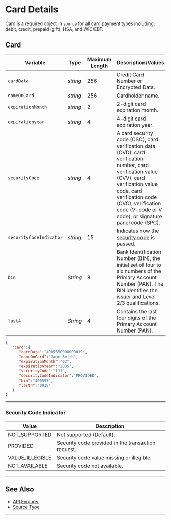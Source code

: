 # Card Details

Card is a required object in `source` for all card payment types including; debit, credit, prepaid (gift), HSA, and WIC/EBT. 

## Card

<!--
type: tab
title: card
-->

| Variable | Type | Maximum Length | Description/Values |
| -------- | -- | ------------ | ------------------ |
| `cardData` | *string* | 256 | Credit Card Number or Encrypted Data. |
| `nameOnCard` | *string* | 256 | Cardholder name. |
| `expirationMonth` | *string* | 2 | 2-digit card expiration month. |
| `expirationyear` | *string* | 4 | 4-digit card expiration year. |
| `securityCode` | *string* | 4 | A card security code (CSC), card verification data (CVD), card verification number, card verification value (CVV), card verification value code, card verification code (CVC), verification code (V-code or V code), or signature panel code (SPC). |
| `securityCodeIndicator` | *string* | 15 | Indicates how the [security code](#security-code-indicator) is passed.|
| `bin` | *String* | 8 | Bank Identification Number (BIN), the initial set of four to six numbers of the Primary Account Number (PAN). The BIN identifies the issuer and Level 2/3 qualifications. |
| `last4` | *String* | 4 | Contains the last four digits of the Primary Account Number (PAN). |


<!--
type: tab
title: JSON Example
-->

```json
{
   "card":{
      "cardData":"4005550000000019",
      "nameOnCard":"Jane Smith",
      "expirationMonth":"02",
      "expirationYear":"2035",
      "securityCode":"111",
      "securityCodeIndicator":"PROVIDED",
      "bin":"400555",
      "last4":"0019"
   }
}
```

<!-- type: tab-end -->


---

### Security Code Indicator

| Value | Description |
| ----- | --------- |
| NOT_SUPPORTED | Not supported (Default). |
| PROVIDED | Security code provided in the transaction request. |
| VALUE_ILLEGIBLE | Security code value missing or illegible. |
| NOT_AVAILABLE | Security code not available. |

---

## See Also

- [API Explorer](../api/?type=post&path=/payments/v1/charges)
- [Source Type](?path=docs/Resources/Guides/Payment-Sources/Source-Type.md)

---
